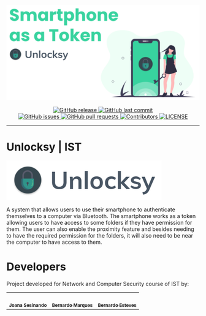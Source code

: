 ![](./readme/imgs/banner.png)

<p align="center">
  <a href="https://github.com/bernardocmarques/Unlocksy-Mobile/releases/" target="_blank">
    <img alt="GitHub release" src="https://img.shields.io/github/v/release/bernardocmarques/Unlocksy-Mobile?include_prereleases&style=flat-square">
  </a>

  <a href="https://github.com/bernardocmarques/Unlocksy-Mobile/commits/master" target="_blank">
    <img src="https://img.shields.io/github/last-commit/bernardocmarques/Unlocksy-Mobile?style=flat-square" alt="GitHub last commit">
  </a>

  </br>

  <a href="https://github.com/bernardocmarques/Unlocksy-Mobile/issues" target="_blank">
    <img src="https://img.shields.io/github/issues/bernardocmarques/Unlocksy-Mobile?style=flat-square&color=red" alt="GitHub issues">
  </a>

  <a href="https://github.com/bernardocmarques/Unlocksy-Mobile/pulls" target="_blank">
    <img src="https://img.shields.io/github/issues-pr/bernardocmarques/Unlocksy-Mobile?style=flat-square&color=blue" alt="GitHub pull requests">
  </a>

  <a href="https://github.com/bernardocmarques/Unlocksy-Mobile#contribute" target="_blank">
    <img alt="Contributors" src="https://img.shields.io/badge/dynamic/json?color=orange&style=flat-square&label=all%20contributors&query=%24.contributors.length&url=https://raw.githubusercontent.com/bernardocmarques/Unlocksy-Mobile/master/.all-contributorsrc">
  </a>

  <a href="https://github.com/bernardocmarques/Unlocksy-Mobile/blob/master/LICENSE" target="_blank">
    <img alt="LICENSE" src="https://img.shields.io/github/license/bernardocmarques/Unlocksy-Mobile?style=flat-square&color=yellow">
  </a>

</p>

<hr>
<h1>Unlocksy | IST</h1>

![](./readme/imgs/logo.png)

A system that allows users to use their smartphone to authenticate themselves to a computer via Bluetooth. The smartphone works as a token allowing users to have access to some folders if they have permission for them. The user can also enable the proximity feature and besides needing to have the required permission for the folders, it will also need to be near the computer to have access to them.


# Developers

Project developed for Network and Computer Security course of IST by:


<table>
  <tr>
    <td align="center"><a href="https://github.com/joanasesinando"><img src="https://avatars.githubusercontent.com/u/43472922?v=4?s=100" width="100px;" alt=""/><br /><sub><b>Joana Sesinando</b></sub></td>
    <td align="center"><a href="https://github.com/bernardocmarques"><img src="https://avatars.githubusercontent.com/u/28487792?v=4?s=100" width="100px;" alt=""/><br /><sub><b>Bernardo Marques</b></sub></td>
    <td align="center"><a href="https://github.com/esteveste"><img src="https://avatars.githubusercontent.com/u/24633851?v=4?s=100" width="100px;" alt=""/><br /><sub><b>Bernardo Esteves</b></sub></td>
  </tr>
</table>
